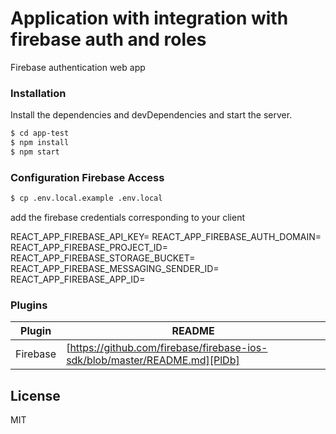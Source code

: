 # Application with integration with firebase auth and roles

Firebase authentication web app

### Installation

Install the dependencies and devDependencies and start the server.

```sh
$ cd app-test
$ npm install 
$ npm start
```
### Configuration Firebase Access

```sh
$ cp .env.local.example .env.local
```

add the firebase credentials corresponding to your client

REACT_APP_FIREBASE_API_KEY=
REACT_APP_FIREBASE_AUTH_DOMAIN=
REACT_APP_FIREBASE_PROJECT_ID=
REACT_APP_FIREBASE_STORAGE_BUCKET=
REACT_APP_FIREBASE_MESSAGING_SENDER_ID=
REACT_APP_FIREBASE_APP_ID=

### Plugins

| Plugin | README |
| ------ | ------ |
| Firebase | [https://github.com/firebase/firebase-ios-sdk/blob/master/README.md][PlDb] |

License
----

MIT
